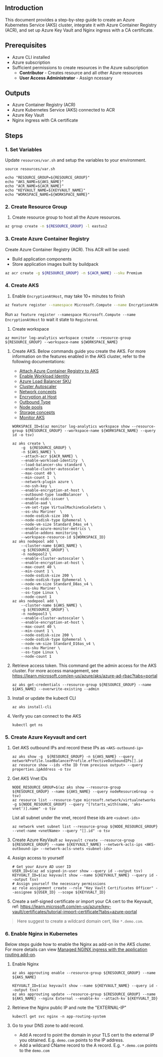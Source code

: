 ## Introduction
This document provides a step-by-step guide to create an Azure Kubernetes Service (AKS) cluster, integrate it with Azure Container Registry (ACR), and set up Azure Key Vault and Nginx ingress with a CA certificate.

## Prerequisites
- Azure CLI installed
- Azure subscription
- Sufficient permissions to create resources in the Azure subscription
    - **Contributor** - Creates resource and all other Azure resources
    - **User Access Administrator** - Assign ncessary 

## Outputs
- Azure Container Registry (ACR)
- Azure Kubernetes Service (AKS) connected to ACR
- Azure Key Vault
- Nginx ingress with CA certificate

## Steps

### 1. Set Variables

Update `resources/var.sh` and setup the variables to your environment.
```
source resources/var.sh

echo "RESOURCE_GROUP=${RESOURCE_GROUP}"
echo "AKS_NAME=${AKS_NAME}"
echo "ACR_NAME=${ACR_NAME}"
echo "KEYVAULT_NAME=${KEYVAULT_NAME}"
echo "WORKSPACE_NAME=${WORKSPACE_NAME}"
```

### 2. Create Resource Group
1. Create resource group to host all the Azure resources.
```bash
az group create -n ${RESOURCE_GROUP} -l eastus2
```

### 3. Create Azure Container Registry
Create Azure Container Registry (ACR). This ACR will be used:
- Build application components
- Store application images built by buildpack

```bash
az acr create -g ${RESOURCE_GROUP} -n ${ACR_NAME} --sku Premium
```

### 4. Create AKS
1. Enable `EncryptionAtHost`, may take 10+ minutes to finish
```bash
az feature register --namespace Microsoft.Compute --name EncryptionAtHost
```

Run `az feature register --namespace Microsoft.Compute --name EncryptionAtHost` to wait it state to `Registered`.

1. Create workspace
```
az monitor log-analytics workspace create --resource-group ${RESOURCE_GROUP} --workspace-name ${WORKSPACE_NAME}
```

1. Create AKS. 
   Below commands guide you create the AKS. For more information on the features enabled in the AKS cluster, refer to the following documentations:

    - [Attach Azure Container Registry to AKS](https://learn.microsoft.com/en-us/azure/aks/cluster-container-registry-integration)
    - [Enable Workload Identity](https://learn.microsoft.com/en-us/azure/aks/workload-identity-overview)
    - [Azure Load Balancer SKU](https://learn.microsoft.com/en-us/azure/load-balancer/skus)
    - [Cluster Autoscaler](https://learn.microsoft.com/en-us/azure/aks/cluster-autoscaler)
    - [Network concepts](https://learn.microsoft.com/en-us/azure/aks/concepts-network)
    - [Encryption at Host](https://learn.microsoft.com/en-us/azure/aks/enable-host-encryption)
    - [Outbound Type](https://learn.microsoft.com/en-us/azure/aks/egress-outboundtype)
    - [Node pools](https://learn.microsoft.com/en-us/azure/aks/create-node-pools)
    - [Storage concepts](https://learn.microsoft.com/en-us/azure/aks/concepts-storage)
    - [Monitor AKS](https://learn.microsoft.com/en-us/azure/aks/monitor-aks)


    ```
    WORKSPACE_ID=$(az monitor log-analytics workspace show --resource-group ${RESOURCE_GROUP} --workspace-name ${WORKSPACE_NAME} --query id -o tsv)
    ```

    ```
    az aks create \
        -g  ${RESOURCE_GROUP} \
        -n ${AKS_NAME} \
        --attach-acr ${ACR_NAME} \
        --enable-workload-identity  \
        --load-balancer-sku standard \
        --enable-cluster-autoscaler \
        --max-count 40 \
        --min-count 1  \
        --network-plugin azure \
        --no-ssh-key \
        --enable-encryption-at-host \
        --outbound-type loadBalancer  \
        --enable-oidc-issuer \
        --enable-aad \
        --vm-set-type VirtualMachineScaleSets \
        --os-sku Mariner  \
        --node-osdisk-size 100 \
        --node-osdisk-type Ephemeral \
        --node-vm-size Standard_D4as_v4 \
        --enable-azure-monitor-metrics \
        --enable-addons monitoring \
        --workspace-resource-id ${WORKSPACE_ID}
    az aks nodepool add \
        --cluster-name ${AKS_NAME} \
        -g ${RESOURCE_GROUP} \
        -n nodepool2 \
        --enable-cluster-autoscaler \
        --enable-encryption-at-host \
        --max-count 40 \
        --min-count 1 \
        --node-osdisk-size 200 \
        --node-osdisk-type Ephemeral \
        --node-vm-size Standard_D8as_v4 \
        --os-sku Mariner \
        --os-type Linux \
        --node-count 1
    az aks nodepool add \
        --cluster-name ${AKS_NAME} \
        -g ${RESOURCE_GROUP} \
        -n nodepool3 \
        --enable-cluster-autoscaler \
        --enable-encryption-at-host \
        --max-count 40 \
        --min-count 1 \
        --node-osdisk-size 200 \
        --node-osdisk-type Ephemeral \
        --node-vm-size Standard_D16as_v4 \
        --os-sku Mariner \
        --os-type Linux \
        --node-count 1
    ```

1. Retrieve access token. This command get the admin access for the AKS cluster. For more access management, see https://learn.microsoft.com/en-us/azure/aks/azure-ad-rbac?tabs=portal

    ```
    az aks get-credentials --resource-group ${RESOURCE_GROUP} --name ${AKS_NAME} --overwrite-existing --admin
    ```

1. Install or update the kubectl CLI
    ```
    az aks install-cli
    ```

1. Verify you can connect to the AKS

    ```
    kubectl get ns
    ```

### 5. Create Azure Keyvault and cert

1. Get AKS outbound IPs and record these IPs as `<AKS-outbound-ip>`
    ```
    az aks show -g  ${RESOURCE_GROUP} -n ${AKS_NAME} --query networkProfile.loadBalancerProfile.effectiveOutboundIPs[].id
    az resource show --ids <the ID from previous output> --query properties.ipAddress -o tsv
    ```

1. Get AKS Vnet IDs
    ```
    NODE_RESOURCE_GROUP=$(az aks show --resource-group ${RESOURCE_GROUP} --name ${AKS_NAME} --query nodeResourceGroup -o tsv)
    az resource list --resource-type microsoft.network/virtualnetworks -g ${NODE_RESOURCE_GROUP} --query "[?starts_with(name, 'aks-vnet')].name" -o tsv
    ```

    List all subnet under the vnet, record these ids are `<subnet-ids>`
    ```
    az network vnet subnet list --resource-group ${NODE_RESOURCE_GROUP} --vnet-name <vnetName> --query "[].id" -o tsv
    ```

1. Create Azure KeyVault
`az keyvault create --resource-group ${RESOURCE_GROUP} --name ${KEYVAULT_NAME} --network-acls-ips <AKS-outbound-ip> --network-acls-vnets <subnet-ids>`

1. Assign access to yourself
    ```
    # Get your Azure AD user ID
    USER_ID=$(az ad signed-in-user show --query id --output tsv)
    KEYVUALT_ID=$(az keyvault show --name ${KEYVAULT_NAME} --query id --output tsv)
    # Assign yourself the necessary permissions
    az role assignment create --role "Key Vault Certificates Officer" --assignee ${USER_ID} --scope ${KEYVUALT_ID}
    ```

1. Create a self-signed certificate or import your CA cert to the Keyvault, ref: https://learn.microsoft.com/en-us/azure/key-vault/certificates/tutorial-import-certificate?tabs=azure-portal
  > Here suggest to create a wildcard domain cert, like `*.demo.com`.

### 6. Enable Nginx in Kubernetes
Below steps guide how to enable the Nginx as add-on in the AKS cluster. For more details can view [Managed NGINX ingress with the application routing add-on](https://learn.microsoft.com/en-us/azure/aks/app-routing).

1. Enable Nginx
    ```
    az aks approuting enable --resource-group ${RESOURCE_GROUP} --name ${AKS_NAME}

    KEYVUALT_ID=$(az keyvault show --name ${KEYVAULT_NAME} --query id --output tsv)
    az aks approuting update --resource-group ${RESOURCE_GROUP} --name ${AKS_NAME} --nginx External --enable-kv --attach-kv ${KEYVUALT_ID}
    ```

1. Retrieve the Nginx public IP and note the "EXTERNAL-IP"

    ```
    kubectl get svc nginx -n app-routing-system
    ```

1. Go to your DNS zone to add record.
   - Add A record to point the domain in your TLS cert to the external IP you obtained. E.g. `demo.com` points to the IP address.
   - Add a wildcard CName record to the A record. E.g. `*.demo.com` points to the `demo.com`